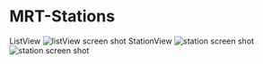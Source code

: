 # MRT-Stations
ListView
![listView screen shot](/image/ListViewScreenShot.png)
StationView
![station screen shot](/image/StationViewScreenShot1.png)
![station screen shot](/image/StationViewScreenShot2.png)
